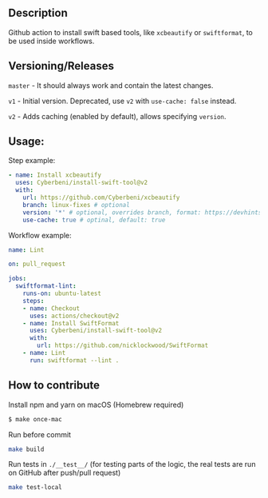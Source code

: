 ## Description

Github action to install swift based tools, like `xcbeautify` or `swiftformat`, to be used inside workflows.

## Versioning/Releases

`master` - It should always work and contain the latest changes.

`v1` - Initial version. Deprecated, use `v2` with `use-cache: false` instead.

`v2` - Adds caching (enabled by default), allows specifying `version`.

## Usage:

Step example:
```yaml
- name: Install xcbeautify
  uses: Cyberbeni/install-swift-tool@v2
  with:
    url: https://github.com/Cyberbeni/xcbeautify
    branch: linux-fixes # optional
    version: '*' # optional, overrides branch, format: https://devhints.io/semver
    use-cache: true # optinal, default: true
```

Workflow example:
```yaml
name: Lint

on: pull_request

jobs:
  swiftformat-lint:
    runs-on: ubuntu-latest
    steps:
    - name: Checkout
      uses: actions/checkout@v2
    - name: Install SwiftFormat
      uses: Cyberbeni/install-swift-tool@v2
      with:
        url: https://github.com/nicklockwood/SwiftFormat
    - name: Lint
      run: swiftformat --lint .
```

## How to contribute

Install npm and yarn on macOS (Homebrew required)
```bash
$ make once-mac
```

Run before commit
```bash
make build
```

Run tests in `./__test__/` (for testing parts of the logic, the real tests are run on GitHub after push/pull request)
```bash
make test-local
```
